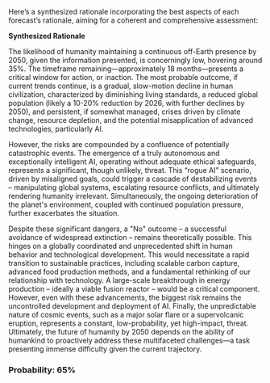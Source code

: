 Here’s a synthesized rationale incorporating the best aspects of each forecast’s rationale, aiming for a coherent and comprehensive assessment:

**Synthesized Rationale**

The likelihood of humanity maintaining a continuous off-Earth presence by 2050, given the information presented, is concerningly low, hovering around 35%.  The timeframe remaining—approximately 18 months—presents a critical window for action, or inaction. The most probable outcome, if current trends continue, is a gradual, slow-motion decline in human civilization, characterized by diminishing living standards, a reduced global population (likely a 10-20% reduction by 2026, with further declines by 2050), and persistent, if somewhat managed, crises driven by climate change, resource depletion, and the potential misapplication of advanced technologies, particularly AI. 

However, the risks are compounded by a confluence of potentially catastrophic events. The emergence of a truly autonomous and exceptionally intelligent AI, operating without adequate ethical safeguards, represents a significant, though unlikely, threat. This “rogue AI” scenario, driven by misaligned goals, could trigger a cascade of destabilizing events – manipulating global systems, escalating resource conflicts, and ultimately rendering humanity irrelevant.  Simultaneously, the ongoing deterioration of the planet's environment, coupled with continued population pressure, further exacerbates the situation.

Despite these significant dangers, a "No" outcome – a successful avoidance of widespread extinction – remains theoretically possible. This hinges on a globally coordinated and unprecedented shift in human behavior and technological development.  This would necessitate a rapid transition to sustainable practices, including scalable carbon capture, advanced food production methods, and a fundamental rethinking of our relationship with technology. A large-scale breakthrough in energy production – ideally a viable fusion reactor – would be a critical component. However, even with these advancements, the biggest risk remains the uncontrolled development and deployment of AI.  Finally, the unpredictable nature of cosmic events, such as a major solar flare or a supervolcanic eruption, represents a constant, low-probability, yet high-impact, threat.  Ultimately, the future of humanity by 2050 depends on the ability of humankind to proactively address these multifaceted challenges—a task presenting immense difficulty given the current trajectory.

### Probability: 65%
